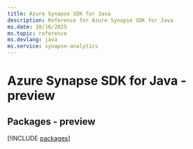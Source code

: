 ```yaml
---
title: Azure Synapse SDK for Java
description: Reference for Azure Synapse SDK for Java
ms.date: 10/16/2025
ms.topic: reference
ms.devlang: java
ms.service: synapse-analytics
---
```

# Azure Synapse SDK for Java - preview
## Packages - preview
[!INCLUDE [packages](synapse-index.md)]
